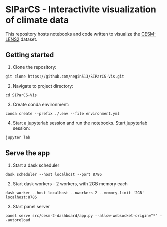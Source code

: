 # SIParCS - Interactivite visualization of climate data

This repository hosts notebooks and code written to visualize the [CESM-LENS2](https://www.cesm.ucar.edu/community-projects/lens2) dataset.

## Getting started

1. Clone the repository:

`git clone https://github.com/negin513/SIParCS-Vis.git`

2. Navigate to project directory:

`cd SIParCS-Vis`

3. Create conda environment:

`conda create --prefix ./.env --file environment.yml`

4. Start a jupyterlab session and run the notebooks. Start jupyterlab session:

`jupyter lab`


## Serve the app

1. Start a dask scheduler

`dask scheduler --host localhost --port 8786`

2. Start dask workers - 2 workers, with 2GB memory each

`dask worker --host localhost --nworkers 2 --memory-limit '2GB' localhost:8786`

3. Start panel server

`panel serve src/cesm-2-dashboard/app.py --allow-websocket-origin="*" --autoreload`